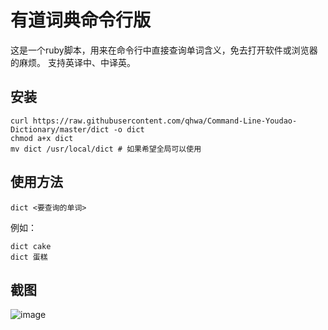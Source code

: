 # 有道词典命令行版

这是一个ruby脚本，用来在命令行中直接查询单词含义，免去打开软件或浏览器的麻烦。
支持英译中、中译英。

## 安装

```console
curl https://raw.githubusercontent.com/qhwa/Command-Line-Youdao-Dictionary/master/dict -o dict
chmod a+x dict
mv dict /usr/local/dict # 如果希望全局可以使用
```

## 使用方法

~~~console
dict <要查询的单词>
~~~

例如：

~~~console
dict cake
dict 蛋糕
~~~

## 截图

![image](https://user-images.githubusercontent.com/43009/29802165-4153d614-8ca6-11e7-823a-08f89553afdd.png)
